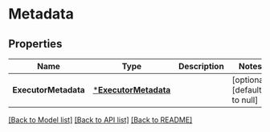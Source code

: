 # Metadata

## Properties
Name | Type | Description | Notes
------------ | ------------- | ------------- | -------------
**ExecutorMetadata** | [***ExecutorMetadata**](ExecutorMetadata.md) |  | [optional] [default to null]

[[Back to Model list]](../README.md#documentation-for-models) [[Back to API list]](../README.md#documentation-for-api-endpoints) [[Back to README]](../README.md)

